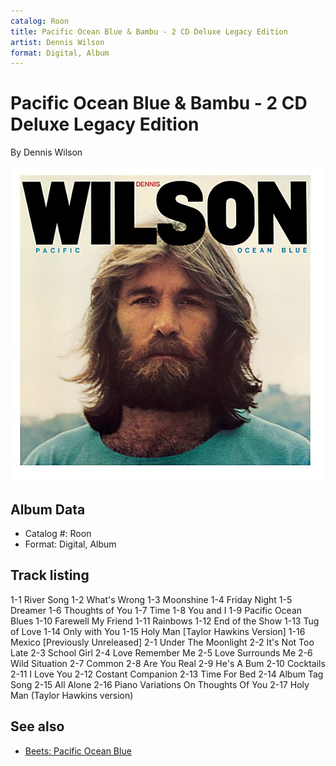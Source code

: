 ```yaml
---
catalog: Roon
title: Pacific Ocean Blue & Bambu - 2 CD Deluxe Legacy Edition
artist: Dennis Wilson
format: Digital, Album
---
```


# Pacific Ocean Blue & Bambu - 2 CD Deluxe Legacy Edition

By Dennis Wilson

![](../../assets/albumcovers/Dennis_Wilson-Pacific_Ocean_Blue_and_Bambu_-_2_CD_Deluxe_Legacy_Edition.png)

## Album Data

- Catalog #: Roon
- Format: Digital, Album


## Track listing


1-1 River Song
1-2 What's Wrong
1-3 Moonshine
1-4 Friday Night
1-5 Dreamer
1-6 Thoughts of You
1-7 Time
1-8 You and I
1-9 Pacific Ocean Blues
1-10 Farewell My Friend
1-11 Rainbows
1-12 End of the Show
1-13 Tug of Love
1-14 Only with You
1-15 Holy Man [Taylor Hawkins Version]
1-16 Mexico [Previously Unreleased]
2-1 Under The Moonlight
2-2 It's Not Too Late
2-3 School Girl
2-4 Love Remember Me
2-5 Love Surrounds Me
2-6 Wild Situation
2-7 Common
2-8 Are You Real
2-9 He's A Bum
2-10 Cocktails
2-11 I Love You
2-12 Costant Companion
2-13 Time For Bed
2-14 Album Tag Song
2-15 All Alone
2-16 Piano Variations On Thoughts Of You
2-17 Holy Man (Taylor Hawkins version)


## See also

- [Beets: Pacific Ocean Blue](../../Beets/Dennis_Wilson/Pacific_Ocean_Blue.md)
